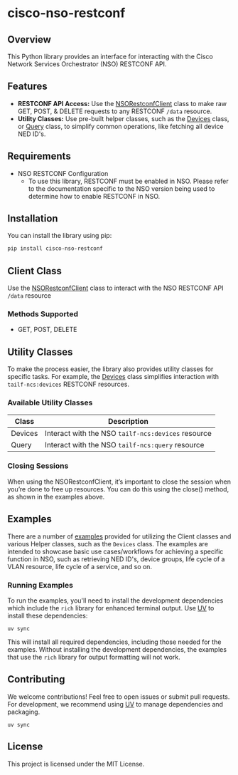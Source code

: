 # cisco-nso-restconf

## Overview

This Python library provides an interface for interacting with the Cisco Network Services Orchestrator (NSO) RESTCONF API.

## Features

* **RESTCONF API Access:** Use the [NSORestconfClient](cisco_nso_restconf/client.py) class to make raw GET, POST, & DELETE requests to any RESTCONF ```/data``` resource.
* **Utility Classes:** Use pre-built helper classes, such as the [Devices](cisco_nso_restconf/devices.py) class, or [Query](cisco_nso_restconf/query.py) class, to simplify common operations, like fetching all device NED ID's.

## Requirements

* NSO RESTCONF Configuration
  * To use this library, RESTCONF must be enabled in NSO. Please refer to the documentation specific to the NSO version being used to determine how to enable RESTCONF in NSO.

## Installation

You can install the library using pip:

```bash
pip install cisco-nso-restconf
```

## Client Class

Use the [NSORestconfClient](cisco_nso_restconf/client.py) class to interact with the NSO RESTCONF API ```/data``` resource

### Methods Supported

* GET, POST, DELETE

## Utility Classes

To make the process easier, the library also provides utility classes for specific tasks. For example, the [Devices](cisco_nso_restconf/devices.py) class simplifies interaction with ```tailf-ncs:devices``` RESTCONF resources.

### Available Utility Classes

| Class   | Description                                            |
|---------|--------------------------------------------------------|
| Devices | Interact with the NSO ```tailf-ncs:devices``` resource |
| Query   | Interact with the NSO ```tailf-ncs:query``` resource   |

### Closing Sessions

When using the NSORestconfClient, it’s important to close the session when you’re done to free up resources. You can do this using the close() method, as shown in the examples above.

## Examples

There are a number of [examples](examples) provided for utilizing the Client classes and various Helper classes, such as the ```Devices``` class. The examples are intended to showcase basic use cases/workflows for achieving a specific function in NSO, such as retrieving NED ID's, device groups, life cycle of a VLAN resource, life cycle of a service, and so on.

### Running Examples

To run the examples, you'll need to install the development dependencies which include the `rich` library for enhanced terminal output. Use [UV](https://docs.astral.sh/uv/) to install these dependencies:

```shell
uv sync
```

This will install all required dependencies, including those needed for the examples. Without installing the development dependencies, the examples that use the `rich` library for output formatting will not work.

## Contributing

We welcome contributions! Feel free to open issues or submit pull requests. For development, we recommend using [UV](https://docs.astral.sh/uv/) to manage dependencies and packaging.

```shell
uv sync
```

## License

This project is licensed under the MIT License.
